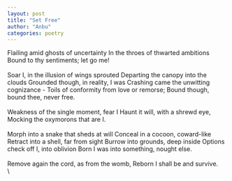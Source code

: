```yaml
---
layout: post
title: "Set Free"
author: "Anbu"
categories: poetry
---
```


Flailing amid ghosts of uncertainty
In the throes of thwarted ambitions
Bound to thy sentiments; let go me!  
\
Soar I, in the illusion of wings sprouted
Departing the canopy into the clouds
Grounded though, in reality, I was
Crashing came the unwitting cognizance -
Toils of conformity from love or remorse;
Bound though, bound thee, never free.  
\
Weakness of the single moment, fear I
Haunt it will, with a shrewd eye,
Mocking the oxymorons that are I.  
\
Morph into a snake that sheds at will
Conceal in a cocoon, coward-like
Retract into a shell, far from sight
Burrow into grounds, deep inside
Options check off I, into oblivion
Born I was into something, nought else.  
\
Remove again the cord, as from the womb,
Reborn I shall be and survive.  
\